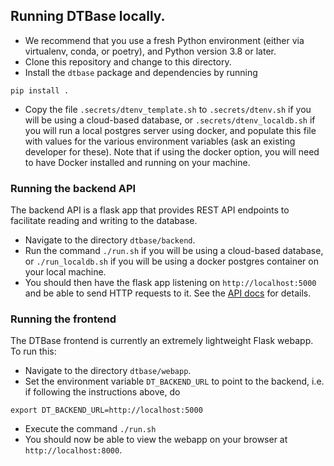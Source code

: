 ## Running DTBase locally.

* We recommend that you use a fresh Python environment (either via virtualenv, conda, or poetry), and Python version 3.8 or later.
* Clone this repository and change to this directory.
* Install the `dtbase` package and dependencies by running
```
pip install .
```
* Copy the file `.secrets/dtenv_template.sh` to `.secrets/dtenv.sh` if you will be using a cloud-based database, or `.secrets/dtenv_localdb.sh` if you will run a local postgres server using docker, and populate this file with values for the various environment variables (ask an existing developer for these).   Note that if using the docker option, you will need to have Docker installed and running on your machine.

### Running the backend API

The backend API is a flask app that provides REST API endpoints to facilitate reading and writing to the database.
* Navigate to the directory `dtbase/backend`.
* Run the command `./run.sh` if you will be using a cloud-based database, or `./run_localdb.sh` if you will be using a docker postgres container on your local machine.
* You should then have the flask app listening on `http://localhost:5000` and be able to send HTTP requests to it.  See the [API docs](dtbase/backend/README.md) for details.

### Running the frontend

The DTBase frontend is currently an extremely lightweight Flask webapp.   To run this:
* Navigate to the directory `dtbase/webapp`.
* Set the environment variable `DT_BACKEND_URL` to point to the backend, i.e. if following the instructions above, do
```
export DT_BACKEND_URL=http://localhost:5000
```
* Execute the command `./run.sh`
* You should now be able to view the webapp on your browser at `http://localhost:8000`.

